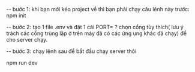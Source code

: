 -- bước 1: khi bạn mới kéo project về thì bạn phải chạy câu lênh này trước:
npm init

-- bước 2: tạo 1 file .env và đặt 1 cái PORT= ? chọn cổng tùy thích( lưu ý trách các cổng trùng lặp ở trên máy đã có các ứng ụng khác đã chạy) để cho server chạy.

-- bước 3: chạy lệnh sau để bắt đầu chạy server thôi

npm run dev

